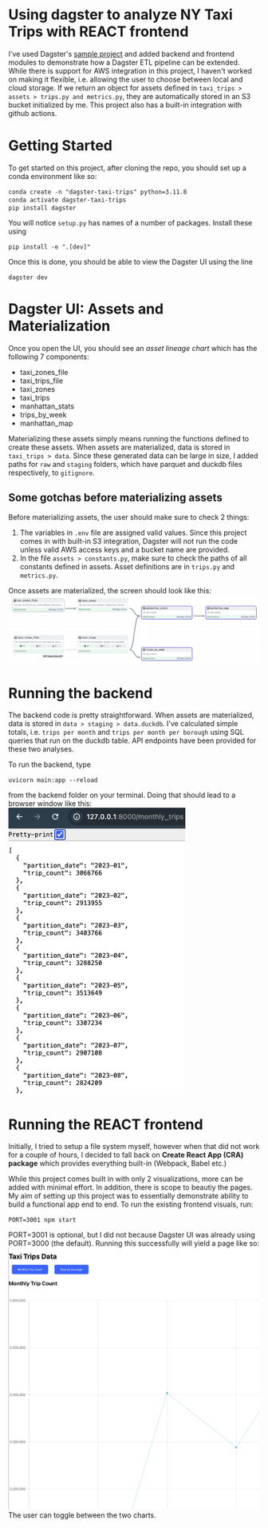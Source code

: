 # Using dagster to analyze NY Taxi Trips with REACT frontend
I've used Dagster's [sample project](https://github.com/dagster-io/project-dagster-university) and added backend and frontend modules to demonstrate how a Dagster ETL pipeline can be extended. 
While there is support for AWS integration in this project, I haven't worked on making it flexible, i.e. allowing the user to choose between local and cloud storage. If we return an object for assets defined in `taxi_trips > assets > trips.py and metrics.py`, they are automatically stored in an S3 bucket initialized by me. 
This project also has a built-in integration with github actions.

# Getting Started 
To get started on this project, after cloning the repo, you should set up a conda environment like so:
```
conda create -n "dagster-taxi-trips" python=3.11.8
conda activate dagster-taxi-trips
pip install dagster 
```
You will notice `setup.py` has names of a number of packages. Install these using
```
pip install -e ".[dev]"
```

Once this is done, you should be able to view the Dagster UI using the line
```
dagster dev
```

# Dagster UI: Assets and Materialization
Once you open the UI, you should see an _asset lineage chart_ which has the following 7 components:
- taxi_zones_file
- taxi_trips_file
- taxi_zones
- taxi_trips
- manhattan_stats
- trips_by_week
- manhattan_map

Materializing these assets simply means running the functions defined to create these assets. When assets are materialized, data is stored in `taxi_trips > data`. Since these generated data can be large in size, I added paths for `raw` and `staging` folders, which have parquet and duckdb files respectively, to `gitignore`. 

## Some gotchas before materializing assets
Before materializing assets, the user should make sure to check 2 things:
1. The variables in `.env` file are assigned valid values. Since this project comes in with built-in S3 integration, Dagster will not run the code unless valid AWS access keys and a bucket name are provided. 
2. In the file `assets > constants.py`, make sure to check the paths of all constants defined in assets. Asset definitions are in `trips.py` and `metrics.py`. 

Once assets are materialized, the screen should look like this:
![Alt text](image.png)


# Running the backend
The backend code is pretty straightforward. When assets are materialized, data is stored in `data > staging > data.duckdb`. I've calculated simple totals, i.e. `trips per month` and `trips per month per borough` using SQL queries that run on the duckdb table. API endpoints have been provided for these two analyses. 

To run the backend, type
```
uvicorn main:app --reload
```
from the backend folder on your terminal. Doing that should lead to a browser window like this:
![Alt text](image-1.png)

# Running the REACT frontend
Initially, I tried to setup a file system myself, however when that did not work for a couple of hours, I decided to fall back on **Create React App (CRA) package** which provides everything built-in (Webpack, Babel etc.)

While this project comes built in with only 2 visualizations, more can be added with minimal effort. In addition, there is scope to beautiy the pages. My aim of setting up this project was to essentially demonstrate ability to build a functional app end to end. To run the existing frontend visuals, run:
```
PORT=3001 npm start
```
PORT=3001 is optional, but I did not because Dagster UI was already using PORT=3000 (the default). Running this successfully will yield a page like so:
![Alt text](image-2.png)
The user can toggle between the two charts. 
